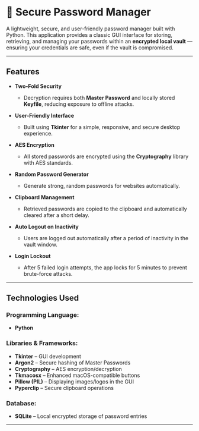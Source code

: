 # 🔐 Secure Password Manager

A lightweight, secure, and user-friendly password manager built with Python. This application provides a classic GUI interface for storing, retrieving, and managing your passwords within an **encrypted local vault** — ensuring your credentials are safe, even if the vault is compromised.

---

## Features

- **Two-Fold Security**
  - Decryption requires both **Master Password** and locally stored **Keyfile**, reducing exposure to offline attacks.

- **User-Friendly Interface**
  - Built using **Tkinter** for a simple, responsive, and secure desktop experience.

- **AES Encryption**
  - All stored passwords are encrypted using the **Cryptography** library with AES standards.

- **Random Password Generator**
  - Generate strong, random passwords for websites automatically.

- **Clipboard Management**
  - Retrieved passwords are copied to the clipboard and automatically cleared after a short delay.

- **Auto Logout on Inactivity**
  - Users are logged out automatically after a period of inactivity in the vault window.

- **Login Lockout**
  - After 5 failed login attempts, the app locks for 5 minutes to prevent brute-force attacks.

---

## Technologies Used

### Programming Language:
- **Python**

### Libraries & Frameworks:
- **Tkinter** – GUI development
- **Argon2** – Secure hashing of Master Passwords
- **Cryptography** – AES encryption/decryption
- **Tkmacosx** – Enhanced macOS-compatible buttons
- **Pillow (PIL)** – Displaying images/logos in the GUI
- **Pyperclip** – Secure clipboard operations

### Database:
- **SQLite** – Local encrypted storage of password entries

---







